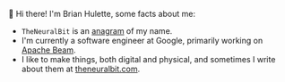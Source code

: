 👋 Hi there! I'm Brian Hulette, some facts about me:
- `TheNeuralBit` is an [anagram](https://theneuralbit.com/anagranimation.html) of my name.
- I'm currently a software engineer at Google, primarily working on [Apache Beam](github.com/apache/beam).
- I like to make things, both digital and physical, and sometimes I write about them at [theneuralbit.com](https://theneuralbit.com).
